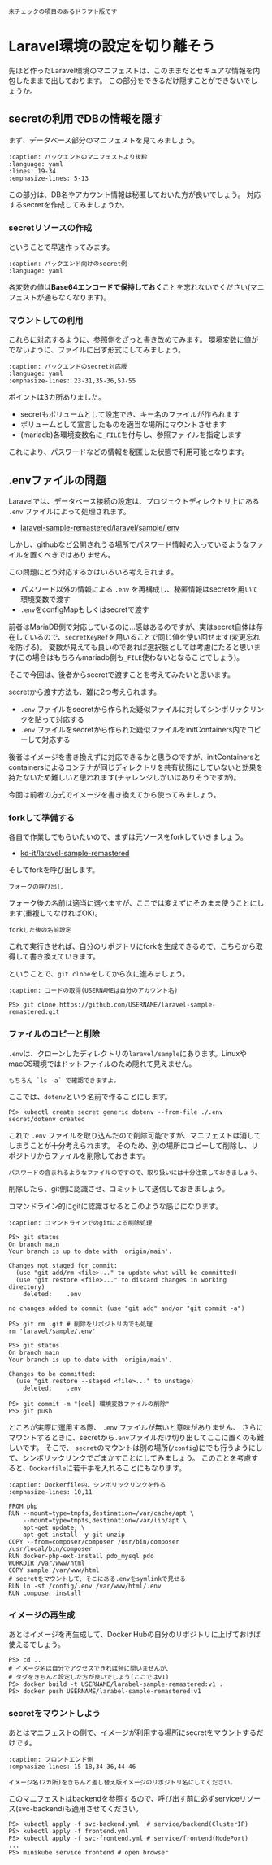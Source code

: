 ```{caution}
未チェックの項目のあるドラフト版です
```

# Laravel環境の設定を切り離そう

先ほど作ったLaravel環境のマニフェストは、このままだとセキュアな情報を内包したままで出しております。
この部分をできるだけ隠すことができないでしょうか。

## secretの利用でDBの情報を隠す

まず、データベース部分のマニフェストを見てみましょう。

```{literalinclude} codes/laravel-manifests/backend.yml
:caption: バックエンドのマニフェストより抜粋
:language: yaml
:lines: 19-34
:emphasize-lines: 5-13
```

この部分は、DB名やアカウント情報は秘匿しておいた方が良いでしょう。
対応するsecretを作成してみましょうか。

### secretリソースの作成

ということで早速作ってみます。

```{literalinclude} codes/laravel-manifests2/db-secret.yml
:caption: バックエンド向けのsecret例
:language: yaml
```

各変数の値は**Base64エンコードで保持しておく**ことを忘れないでください(マニフェストが通らなくなります)。


### マウントしての利用

これらに対応するように、参照側をざっと書き改めてみます。
環境変数に値がでないように、ファイルに出す形式にしてみましょう。

```{literalinclude} codes/laravel-manifests2/backend.yml
:caption: バックエンドのsecret対応版
:language: yaml
:emphasize-lines: 23-31,35-36,53-55
```

ポイントは3カ所ありました。

- secretもボリュームとして設定でき、キー名のファイルが作られます
- ボリュームとして宣言したものを適当な場所にマウントさせます
- (mariadb)各環境変数名に`_FILE`を付与し、参照ファイルを指定します

これにより、パスワードなどの情報を秘匿した状態で利用可能となります。

## .envファイルの問題

Laravelでは、データベース接続の設定は、プロジェクトディレクトリ上にある `.env` ファイルによって処理されます。

- [laravel-sample-remastered/laravel/sample/.env](https://github.com/kd-it/laravel-sample-remastered/blob/main/laravel/sample/.env)

しかし、githubなど公開されうる場所でパスワード情報の入っているようなファイルを置くべきではありません。

この問題にどう対応するかはいろいろ考えられます。

- パスワード以外の情報による `.env` を再構成し、秘匿情報はsecretを用いて環境変数で渡す
- `.env`をconfigMapもしくはsecretで渡す

前者はMariaDB側で対応しているのに…感はあるのですが、実はsecret自体は存在しているので、`secretKeyRef`を用いることで同じ値を使い回せます(変更忘れを防げる)。
変数が見えても良いのであれば選択肢としては考慮にたると思います(この場合はもちろんmariadb側も`_FILE`使わないとなることでしょう)。

そこで今回は、後者からsecretで渡すことを考えてみたいと思います。

secretから渡す方法も、雑に2つ考えられます。

- `.env` ファイルをsecretから作られた疑似ファイルに対してシンボリックリンクを貼って対応する
- `.env` ファイルをsecretから作られた疑似ファイルをinitContainers内でコピーして対応する

後者はイメージを書き換えずに対応できるかと思うのですが、initContainersとcontainersによるコンテナが同じディレクトリを共有状態にしていないと効果を持たないため難しいと思われます(チャレンジしがいはありそうですが)。

今回は前者の方式でイメージを書き換えてから使ってみましょう。



### forkして準備する

各自で作業してもらいたいので、まずは元ソースをforkしていきましょう。

- [kd-it/laravel-sample-remastered](https://github.com/kd-it/laravel-sample-remastered)

そしてforkを呼び出します。

```{figure} images/laravel-sample-fork.png
フォークの呼び出し
```

フォーク後の名前は適当に選べますが、ここでは変えずにそのまま使うことにします(重複してなければOK)。

```{figure} images/laravel-sample-newfork.png
forkした後の名前設定
```

これで実行させれば、自分のリポジトリにforkを生成できるので、こちらから取得して書き換えていきます。

ということで、`git clone`をしてから次に進みましょう。

```{code-block} pwsh
:caption: コードの取得(USERNAMEは自分のアカウント名)

PS> git clone https://github.com/USERNAME/laravel-sample-remastered.git
```

### ファイルのコピーと削除

`.env`は、クローンしたディレクトリの`laravel/sample`にあります。LinuxやmacOS環境ではドットファイルのため隠れて見えません。

```{tip}
もちろん `ls -a` で確認できますよ。
```

ここでは、`dotenv`という名前で作ることにします。

```{code-block} pwsh
PS> kubectl create secret generic dotenv --from-file ./.env
secret/dotenv created
```

これで `.env` ファイルを取り込んだので削除可能ですが、マニフェストは消してしまうことが十分考えられます。
そのため、別の場所にコピーして削除し、リポジトリからファイルを削除しておきます。

```{warning}
パスワードの含まれるようなファイルのですので、取り扱いには十分注意しておきましょう。
```

削除したら、git側に認識させ、コミットして送信しておきましょう。

コマンドライン的にgitに認識させるとこのような感じになります。

```{code-block} pwsh
:caption: コマンドラインでのgitによる削除処理

PS> git status
On branch main
Your branch is up to date with 'origin/main'.

Changes not staged for commit:
  (use "git add/rm <file>..." to update what will be committed)
  (use "git restore <file>..." to discard changes in working directory)
	deleted:    .env

no changes added to commit (use "git add" and/or "git commit -a")

PS> git rm .git # 削除をリポジトリ内でも処理
rm 'laravel/sample/.env'

PS> git status
On branch main
Your branch is up to date with 'origin/main'.

Changes to be committed:
  (use "git restore --staged <file>..." to unstage)
	deleted:    .env

PS> git commit -m "[del] 環境変数ファイルの削除"
PS> git push
```

ところが実際に運用する際、 `.env` ファイルが無いと意味がありません、
さらにマウントするときに、secretから`.env`ファイルだけ切り出してここに置くのも難しいです。
そこで、 `secret`のマウントは別の場所(`/config`)にでも行うようにして、シンボリックリンクでごまかすことにしてみましょう。
このことを考慮すると、`Dockerfile`に若干手を入れることにもなります。

```{code-block} Dockerfile
:caption: Dockerfile内、シンボリックリンクを作る
:emphasize-lines: 10,11

FROM php
RUN --mount=type=tmpfs,destination=/var/cache/apt \
    --mount=type=tmpfs,destination=/var/lib/apt \
    apt-get update; \
    apt-get install -y git unzip
COPY --from=composer/composer /usr/bin/composer /usr/local/bin/composer
RUN docker-php-ext-install pdo_mysql pdo
WORKDIR /var/www/html
COPY sample /var/www/html
# secretをマウントして、そこにある.envをsymlinkで見せる
RUN ln -sf /config/.env /var/www/html/.env
RUN composer install
```

### イメージの再生成

あとはイメージを再生成して、Docker Hubの自分のリポジトリに上げておけば使えるでしょう。

```{code-block} pwsh
PS> cd ..
# イメージ名は自分でアクセスできれば特に問いませんが、
# タグをきちんと設定した方が良いでしょう(ここではv1)
PS> docker build -t USERNAME/larabel-sample-remastered:v1 .
PS> docker push USERNAME/larabel-sample-remastered:v1
```

### secretをマウントしよう

あとはマニフェストの側で、イメージが利用する場所にsecretをマウントするだけです。

```{literalinclude} codes/laravel-manifests2/frontend.yml
:caption: フロントエンド側
:emphasize-lines: 15-18,34-36,44-46
```

```{caution}
イメージ名(2カ所)をきちんと差し替え版イメージのリポジトリ名にしてください。
```

このマニフェストはbackendを参照するので、呼び出す前に必ずserviceリソース(svc-backend)も適用させてください。

```{code-block} pwsh
PS> kubectl apply -f svc-backend.yml  # service/backend(ClusterIP)
PS> kubectl apply -f frontend.yml
PS> kubectl apply -f svc-frontend.yml # service/frontend(NodePort)
...
PS> minikube service frontend # open browser
```

